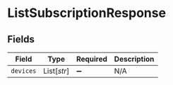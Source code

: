 # ListSubscriptionResponse


## Fields

| Field              | Type               | Required           | Description        |
| ------------------ | ------------------ | ------------------ | ------------------ |
| `devices`          | List[*str*]        | :heavy_minus_sign: | N/A                |